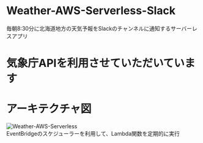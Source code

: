 # Weather-AWS-Serverless-Slack
毎朝8:30分に北海道地方の天気予報をSlackのチャンネルに通知するサーバーレスアプリ

# 気象庁APIを利用させていただいています

# アーキテクチャ図
![Weather-AWS-Serverless](https://github.com/Kana-Karin/Weather-AWS-Serverless-Slack/assets/84316229/54f6bcc3-1d49-4560-91ac-4e38144bf664)
<br>EventBridgeのスケジューラーを利用して、Lambda関数を定期的に実行
